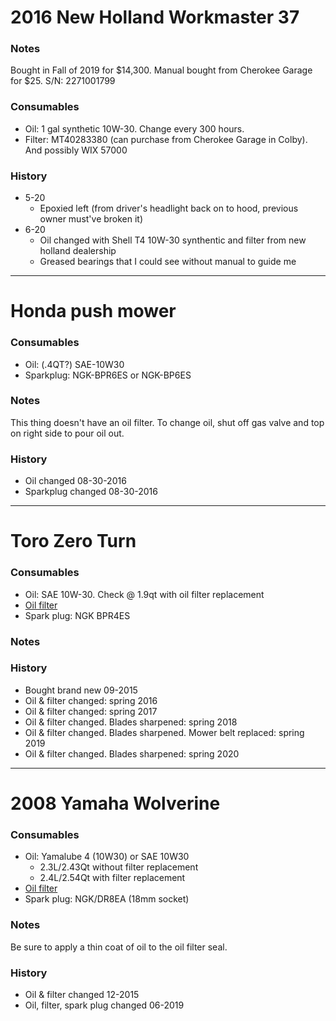 # 2016 New Holland Workmaster 37

### Notes
Bought in Fall of 2019 for $14,300. Manual bought from Cherokee Garage for $25. S/N: 2271001799

### Consumables
- Oil: 1 gal synthetic 10W-30. Change every 300 hours.
- Filter: MT40283380 (can purchase from Cherokee Garage in Colby). And possibly WIX 57000

### History
- 5-20
    - Epoxied left (from driver's headlight back on to hood, previous owner must've broken it)
- 6-20
    - Oil changed with Shell T4 10W-30 synthentic and filter from new holland dealership
    - Greased bearings that I could see without manual to guide me

--------------------

# Honda push mower

### Consumables

- Oil: (.4QT?) SAE-10W30
- Sparkplug: NGK-BPR6ES or NGK-BP6ES

### Notes

This thing doesn't have an oil filter. To change oil, shut off gas valve and top on right side to pour oil out.

### History

- Oil changed 08-30-2016
- Sparkplug changed 08-30-2016

----------------------

# Toro Zero Turn

### Consumables

- Oil: SAE 10W-30. Check @ 1.9qt with oil filter replacement
- [Oil filter](https://www.amazon.com/Kawasaki-49065-7007-Oil-Filter/dp/B01BF75O3E)
- Spark plug: NGK BPR4ES

### Notes

### History

- Bought brand new 09-2015
- Oil & filter changed: spring 2016
- Oil & filter changed: spring 2017
- Oil & filter changed. Blades sharpened: spring 2018
- Oil & filter changed. Blades sharpened. Mower belt replaced: spring 2019
- Oil & filter changed. Blades sharpened: spring 2020

----------------------

# 2008 Yamaha Wolverine

### Consumables

- Oil: Yamalube 4 (10W30) or SAE 10W30
    - 2.3L/2.43Qt without filter replacement
    - 2.4L/2.54Qt with filter replacement
- [Oil filter](https://www.amazon.com/gp/product/B008S6GEB2/ref=ox_sc_mini_detail?ie=UTF8&psc=1&smid=ATVPDKIKX0DER)
- Spark plug: NGK/DR8EA (18mm socket)

### Notes

Be sure to apply a thin coat of oil to the oil filter seal.

### History

- Oil & filter changed 12-2015
- Oil, filter, spark plug changed 06-2019
